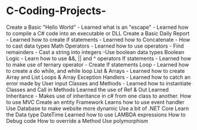 # C-Coding-Projects-
Create a Basic "Hello World"
	- Learned what is an "escape"
	- Learned how to compile a C# code into an executable or DLL
Create a Basic Daily Report
	- Learned how to create if statements
	- Learned how to Concatenate
	- How to cast data types
Math Operators
	- Learned how to use operators
	- Find remainders
	- Cast a string into integers
	-Use boolean data types
Boolean Logic
	- Learn how to use &&, || and ^ operators
If statements
	- Learned how to make use of ternary operator
	- Create If statements
Loop 
	- Learned how to create a do while, and while loop
List & Arrays 
	- Learned how to create Array and List
Loops & Array
Exception Handlers
	- Learned how to catch an error made by User input
Classes and Methods
	- Learned how to instantiate Classes and Call in Methods
Learned the use of Ref & Out
Learned Inheritance
	- Makes use of inheritance in c# from one class to another.
How to use MVC
Create an entity Framework
Learns how to use event handler
Use Database to make website more dynamic
Use a bit of .NET Core
Learn the Data type DateTime
Learned how to use LAMBDA expressions
How to Debug code
How to override a Method
Use polymorphism

	
	
